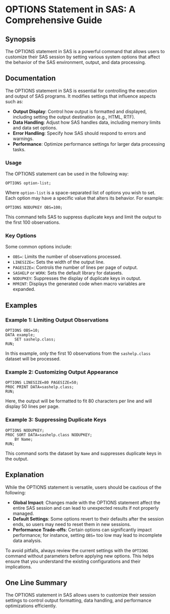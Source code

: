 <!--
Meta Description: # OPTIONS Statement in SAS: A Comprehensive Guide ## Synopsis The OPTIONS statement in SAS is a powerful command that allows users to customize their ...
Meta Keywords: options, sas, output, data, statement
-->

# OPTIONS Statement in SAS: A Comprehensive Guide

## Synopsis
The OPTIONS statement in SAS is a powerful command that allows users to customize their SAS session by setting various system options that affect the behavior of the SAS environment, output, and data processing.

## Documentation
The OPTIONS statement in SAS is essential for controlling the execution and output of SAS programs. It modifies settings that influence aspects such as:

- **Output Display**: Control how output is formatted and displayed, including setting the output destination (e.g., HTML, RTF).
- **Data Handling**: Adjust how SAS handles data, including memory limits and data set options.
- **Error Handling**: Specify how SAS should respond to errors and warnings.
- **Performance**: Optimize performance settings for larger data processing tasks.

### Usage
The OPTIONS statement can be used in the following way:

```sas
OPTIONS option-list;
```

Where `option-list` is a space-separated list of options you wish to set. Each option may have a specific value that alters its behavior. For example:

```sas
OPTIONS NODUPKEY OBS=100;
```

This command tells SAS to suppress duplicate keys and limit the output to the first 100 observations.

### Key Options
Some common options include:

- `OBS=`: Limits the number of observations processed.
- `LINESIZE=`: Sets the width of the output line.
- `PAGESIZE=`: Controls the number of lines per page of output.
- `SASHELP` or `WORK`: Sets the default library for datasets.
- `NODUPKEY`: Suppresses the display of duplicate keys in output.
- `MPRINT`: Displays the generated code when macro variables are expanded.

## Examples
### Example 1: Limiting Output Observations
```sas
OPTIONS OBS=10; 
DATA example;
    SET sashelp.class;
RUN;
```
In this example, only the first 10 observations from the `sashelp.class` dataset will be processed.

### Example 2: Customizing Output Appearance
```sas
OPTIONS LINESIZE=80 PAGESIZE=50;
PROC PRINT DATA=sashelp.class;
RUN;
```
Here, the output will be formatted to fit 80 characters per line and will display 50 lines per page.

### Example 3: Suppressing Duplicate Keys
```sas
OPTIONS NODUPKEY;
PROC SORT DATA=sashelp.class NODUPKEY;
    BY Name;
RUN;
```
This command sorts the dataset by `Name` and suppresses duplicate keys in the output.

## Explanation
While the OPTIONS statement is versatile, users should be cautious of the following:

- **Global Impact**: Changes made with the OPTIONS statement affect the entire SAS session and can lead to unexpected results if not properly managed.
- **Default Settings**: Some options revert to their defaults after the session ends, so users may need to reset them in new sessions.
- **Performance Trade-offs**: Certain options can significantly impact performance; for instance, setting `OBS=` too low may lead to incomplete data analysis.

To avoid pitfalls, always review the current settings with the `OPTIONS` command without parameters before applying new options. This helps ensure that you understand the existing configurations and their implications.

## One Line Summary
The OPTIONS statement in SAS allows users to customize their session settings to control output formatting, data handling, and performance optimizations efficiently.